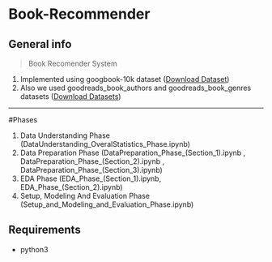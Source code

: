 # Book-Recommender

## General info
> Book Recomender System
  1. Implemented using googbook-10k dataset ([Download Dataset](https://github.com/zygmuntz/goodbooks-10k))
  2. Also we used goodreads_book_authors and goodreads_book_genres datasets ([Download Datasets](https://sites.google.com/eng.ucsd.edu/ucsdbookgraph/books))
---
#Phases
  1. Data Understanding Phase (DataUnderstanding_OveralStatistics_Phase.ipynb)
  2. Data Preparation Phase (DataPreparation_Phase_(Section_1).ipynb , DataPreparation_Phase_(Section_2).ipynb , DataPreparation_Phase_(Section_3).ipynb)
  3. EDA Phase (EDA_Phase_(Section_1).ipynb, EDA_Phase_(Section_2).ipynb)
  4. Setup, Modeling And Evaluation Phase (Setup_and_Modeling_and_Evaluation_Phase.ipynb)

## Requirements
- python3

